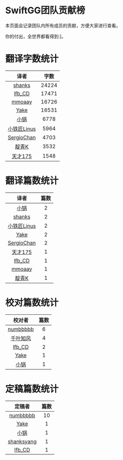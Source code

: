 
# SwiftGG团队贡献榜

本页面会记录团队内所有成员的贡献，方便大家进行查看。

你的付出，全世界都看得到:]。

# 翻译字数统计

| 译者 | 字数 |
| :------------: | :------------: |
| [shanks](http://codebuild.me) | 24224 |
| [lfb_CD](http://weibo.com/lfbWb) | 17471 |
| [mmoaay](http://blog.csdn.net/mmoaay) | 16726 |
| [Yake](http://blog.csdn.net/yake_099) | 16531 |
| [小锅](http://www.swiftyper.com) | 6778 |
| [小铁匠Linus](http://weibo.com/linusling) | 5964 |
| [SergioChan](https://github.com/SergioChan) | 4703 |
| [靛青K](http://www.dianqk.org) | 3532 |
| [天才175](http://weibo.com/u/2916092907) | 1548 |


# 翻译篇数统计

| 译者 | 篇数 |
| :------------: | :------------: |
| [小锅](http://www.swiftyper.com) | 2 |
| [shanks](http://codebuild.me) | 2 |
| [小铁匠Linus](http://weibo.com/linusling) | 2 |
| [Yake](http://blog.csdn.net/yake_099) | 2 |
| [SergioChan](https://github.com/SergioChan) | 2 |
| [天才175](http://weibo.com/u/2916092907) | 1 |
| [lfb_CD](http://weibo.com/lfbWb) | 1 |
| [mmoaay](http://blog.csdn.net/mmoaay) | 1 |
| [靛青K](http://www.dianqk.org) | 1 |


# 校对篇数统计

| 校对者 | 篇数 |
| :------------: | :------------: |
| [numbbbbb](https://github.com/numbbbbb) | 6 |
| [千叶知风](http://weibo.com/xiaoxxiao) | 4 |
| [lfb_CD](http://weibo.com/lfbWb) | 2 |
| [Yake](http://blog.csdn.net/yake_099) | 1 |
| [小锅](http://www.swiftyper.com) | 1 |


# 定稿篇数统计

| 定稿者 | 篇数 |
| :------------: | :------------: |
| [numbbbbb](https://github.com/numbbbbb) | 10 |
| [Yake](http://blog.csdn.net/yake_099) | 1 |
| [小锅](http://www.swiftyper.com) | 1 |
| [shanksyang](http://codebuild.me/) | 1 |
| [lfb_CD](http://weibo.com/lfbWb) | 1 |